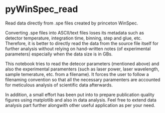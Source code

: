 # pyWinSpec_read
Read data directly from .spe files created by princeton WinSpec.

Converting .spe files into ASCII/text files loses its metadata such as detector temperature, integration time, binning, step and glue, etc. Therefore, it is better to directly read the data from the source file itself for further analysis without relying on hand-written notes (of experimental parameters) especially when the data size is in GBs.

This notebook tries to read the detecor parameters (mentioned above) and also the experimental paramenters (such as laser power, laser wavelength, sample temerature, etc. from a filename). It forces the user to follow a filenaming convention so that all the necessary paramenters are accounted for meticulous analysis of scientific data afterwards.

In addition, a small effort has been put into to prepare publication quality figures using matplotlib and also in data analysis. Feel free to extend data analysis part further alongwith other useful application as per your need.
